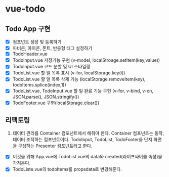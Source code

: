 # vue-todo

## Todo App 구현

- [x] 컴포넌트 생성 및 등록하기
- [x] 파비콘, 아이콘, 폰트, 반응형 태그 설정하기
- [x] TodoHeader.vue
- [x] TodoInput.vue 저장기능 구현 (v-model, localStroage.setItem(key,value))
- [x] TodoInput.vue 코드 분할 및 UI 스타일링
- [x] TodoList.vue 할 일 목록 표시 (v-for, localStorage.key(i))
- [x] TodoList.vue 할 일 목록 삭제 기능 (localStorage.removeItem(key), todoItems.splice(index,1))
- [x] TodoList.vue, TodoInput.vue 할 일 완료 기능 구현 (v-for, v-bind, v-on, JSON.parse(), JSON.stringify())
- [x] TodoFooter.vue 구현(localStorage.clear())

## 리팩토링

1. 데이터 관리를 Container 컴포넌트에서 해줘야 한다. Container 컴포넌트는 동작,데이터 조작하는 컴포넌트이다. TodoInput, TodoList, TodoFooter을 단지 화면을 구성하는 Presenter 컴포넌트라고 한다.

- [x] 이것을 위해 App.vue에 TodoList.vue의 data와 created(라이프싸이클 속성)을 가져온다.
- [x] TodoListe.vue의 todoItems를 propsdata로 변경해준다.
